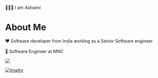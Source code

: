 🙋🏻‍♀️ I am Ashwini 
 
# About Me 
  
❤️ Software developer from India working as a Senior Software engineer <br/> <br/>
💼 Software Engineer at MNC 
  
![](https://komarev.com/ghpvc/?username=your-github-ashu23queen) 

[![trophy](https://github-profile-trophy.vercel.app/?username=ashu23queen&theme=juicyfresh
)](https://github.com/ashu23queen/github-profile-trophy)
